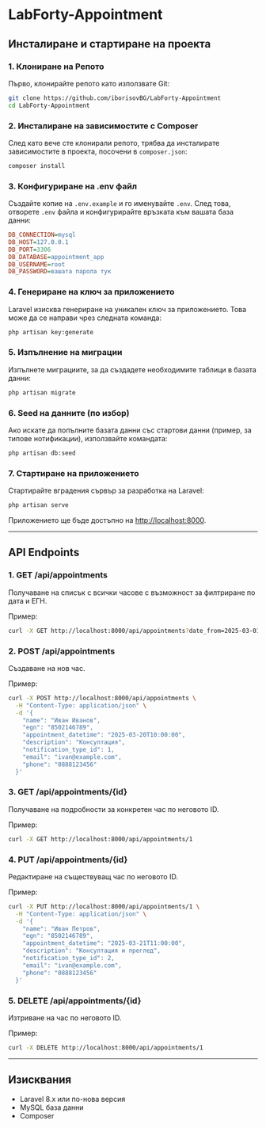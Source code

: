 # LabForty-Appointment

## Инсталиране и стартиране на проекта

### 1. Клониране на Репото

Първо, клонирайте репото като използвате Git:

```bash
git clone https://github.com/iborisovBG/LabForty-Appointment
cd LabForty-Appointment
```

### 2. Инсталиране на зависимостите с Composer

След като вече сте клонирали репото, трябва да инсталирате зависимостите в проекта, посочени в `composer.json`:

```bash
composer install
```

### 3. Конфигуриране на .env файл

Създайте копие на `.env.example` и го именувайте `.env`. След това, отворете `.env` файла и конфигурирайте връзката към вашата база данни:

```ini
DB_CONNECTION=mysql
DB_HOST=127.0.0.1
DB_PORT=3306
DB_DATABASE=appointment_app
DB_USERNAME=root
DB_PASSWORD=вашата парола тук
```

### 4. Генериране на ключ за приложението

Laravel изисква генериране на уникален ключ за приложението. Това може да се направи чрез следната команда:

```bash
php artisan key:generate
```

### 5. Изпълнение на миграции

Изпълнете миграциите, за да създадете необходимите таблици в базата данни:

```bash
php artisan migrate
```

### 6. Seed на данните (по избор)

Ако искате да попълните базата данни със стартови данни (пример, за типове нотификации), използвайте командата:

```bash
php artisan db:seed
```

### 7. Стартиране на приложението

Стартирайте вградения сървър за разработка на Laravel:

```bash
php artisan serve
```

Приложението ще бъде достъпно на [http://localhost:8000](http://localhost:8000).

---

## API Endpoints

### 1. **GET /api/appointments**
Получаване на списък с всички часове с възможност за филтриране по дата и ЕГН.

Пример:

```bash
curl -X GET http://localhost:8000/api/appointments?date_from=2025-03-01&date_to=2025-03-31&egn=8502146789
```

### 2. **POST /api/appointments**
Създаване на нов час.

Пример:

```bash
curl -X POST http://localhost:8000/api/appointments \
  -H "Content-Type: application/json" \
  -d '{
    "name": "Иван Иванов",
    "egn": "8502146789",
    "appointment_datetime": "2025-03-20T10:00:00",
    "description": "Консултация",
    "notification_type_id": 1,
    "email": "ivan@example.com",
    "phone": "0888123456"
  }'
```

### 3. **GET /api/appointments/{id}**
Получаване на подробности за конкретен час по неговото ID.

Пример:

```bash
curl -X GET http://localhost:8000/api/appointments/1
```

### 4. **PUT /api/appointments/{id}**
Редактиране на съществуващ час по неговото ID.

Пример:

```bash
curl -X PUT http://localhost:8000/api/appointments/1 \
  -H "Content-Type: application/json" \
  -d '{
    "name": "Иван Петров",
    "egn": "8502146789",
    "appointment_datetime": "2025-03-21T11:00:00",
    "description": "Консултация и преглед",
    "notification_type_id": 2,
    "email": "ivan@example.com",
    "phone": "0888123456"
  }'
```

### 5. **DELETE /api/appointments/{id}**
Изтриване на час по неговото ID.

Пример:

```bash
curl -X DELETE http://localhost:8000/api/appointments/1
```

---

## Изисквания

- Laravel 8.x или по-нова версия
- MySQL база данни
- Composer
